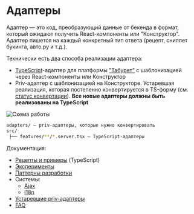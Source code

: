 # Адаптеры

Адаптер — это код, преобразующий данные от бекенда в формат, который ожидают получить React-компоненты или "Конструктор".
Адаптер пишется на каждый конкретный тип ответа (рецепт, сниппет букинга, авто.ру и т.д.).

Технически есть два способа реализации адаптера:
- [TypeScript](https://www.typescriptlang.org/)-адаптер для платформы ["Табурет"](https://a.yandex-team.ru/arc_vcs/frontend/packages/taburet) с шаблонизацией через React-компоненты или Конструктор
- Priv-адаптер с шаблонизацией на Конструкторе. Устаревшая реализация, которая постепенно конвертируется в TS-форму (см. [статус конвертации](https://wiki.yandex-team.ru/search-interfaces/architecture/adapters-migration/)). **Все новые адаптеры должны быть реализованы на TypeScript**

![Схема работы](https://jing.yandex-team.ru/files/vttly/serp-adapters.png)

```bash
adapters/ — priv-адаптеры, которые нужно конвертировать
src/
 ├── features/**/*.server.tsx — TypeScript-адаптеры
```

Документация:

- [Рецепты и примеры](./howto.md) (TypeScript)
- [Эксперименты](../experiments/adapters.md)
- [Паттерны разработки](../patterns/adapters/README.md)
- Системы:
  - [Ajax](../systems/ajax.md)
  - [I18n](../systems/i18n.md)
- [Устаревшие priv-адаптеры](./deprecated-priv.md)
- [FAQ](./faq.md)
